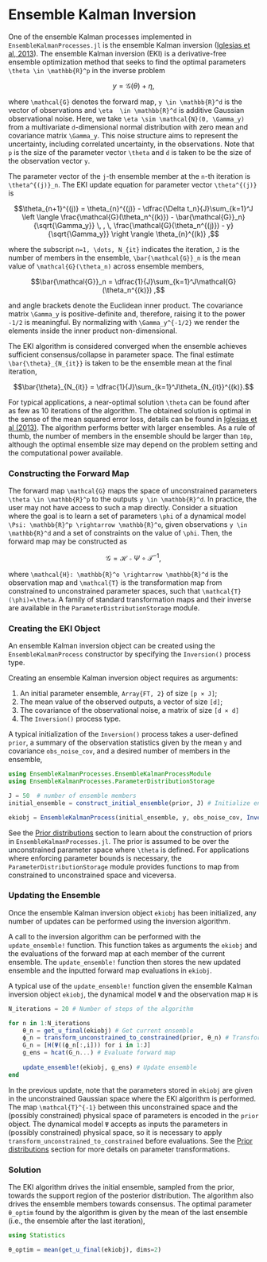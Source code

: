 # Ensemble Kalman Inversion

One of the ensemble Kalman processes implemented in `EnsembleKalmanProcesses.jl` is the ensemble Kalman inversion ([Iglesias et al, 2013](http://dx.doi.org/10.1088/0266-5611/29/4/045001)). The ensemble Kalman inversion (EKI) is a derivative-free ensemble optimization method that seeks to find the optimal parameters ``\theta \in \mathbb{R}^p`` in the inverse problem

```math
y = \mathcal{G}(\theta) + \eta,
```

where ``\mathcal{G}`` denotes the forward map, ``y \in \mathbb{R}^d`` is the vector of observations
and ``\eta  \in \mathbb{R}^d`` is additive Gaussian observational noise. Here, we take 
``\eta \sim \mathcal{N}(0, \Gamma_y)`` from a multivariate ``d``-dimensional normal distribution
with zero mean and covariance matrix ``\Gamma_y``.  This noise structure aims to represent the
uncertainty, including correlated uncertainty, in the observations. Note that ``p`` is the
size of the parameter vector ``\theta`` and ``d`` is taken to be the size of the observation
vector ``y``.

The parameter vector of the ``j``-th ensemble member at the ``n``-th iteration is ``\theta^{(j)}_n``. The EKI update equation for parameter vector ``\theta^{(j)}`` is

```math
\theta_{n+1}^{(j)} = \theta_{n}^{(j)} - \dfrac{\Delta t_n}{J}\sum_{k=1}^J \left \langle \frac{\mathcal{G}(\theta_n^{(k)}) - \bar{\mathcal{G}}_n}{\sqrt{\Gamma_y}} \, , \, \frac{\mathcal{G}(\theta_n^{(j)}) - y}{\sqrt{\Gamma_y}} \right \rangle \theta_{n}^{(k)} ,
```

where the subscript ``n=1, \dots, N_{it}`` indicates the iteration, ``J`` is the number of
members in the ensemble, ``\bar{\mathcal{G}}_n`` is the mean value of ``\mathcal{G}(\theta_n)``
across ensemble members,

```math
\bar{\mathcal{G}}_n = \dfrac{1}{J}\sum_{k=1}^J\mathcal{G}(\theta_n^{(k)}) ,
```

and angle brackets denote the Euclidean inner product. The covariance matrix ``\Gamma_y`` is
positive-definite and, therefore, raising it to the power ``-1/2`` is meaningful. By normalizing
with ``\Gamma_y^{-1/2}`` we render the elements inside the inner product non-dimensional.

The EKI algorithm is considered converged when the ensemble achieves sufficient consensus/collapse
in parameter space. The final estimate ``\bar{\theta}_{N_{it}}`` is taken to be the ensemble
mean at the final iteration,

```math
\bar{\theta}_{N_{it}} = \dfrac{1}{J}\sum_{k=1}^J\theta_{N_{it}}^{(k)}.
```

For typical applications, a near-optimal solution ``\theta`` can be found after as few as 10 iterations of the algorithm. The obtained solution is optimal in the sense of the mean squared error loss, details can be found in [Iglesias et al (2013)](http://dx.doi.org/10.1088/0266-5611/29/4/045001). The algorithm performs better with larger ensembles. As a rule of thumb, the number of members in the ensemble should be larger than ``10p``, although the optimal ensemble size may depend on the problem setting and the computational power available.

### Constructing the Forward Map

The forward map ``\mathcal{G}`` maps the space of unconstrained parameters ``\theta \in \mathbb{R}^p`` to the outputs ``y \in \mathbb{R}^d``. In practice, the user may not have access to such a map directly. Consider a situation where the goal is to learn a set of parameters ``\phi`` of a dynamical model ``\Psi: \mathbb{R}^p \rightarrow \mathbb{R}^o``, given observations ``y \in \mathbb{R}^d`` and a set of constraints on the value of ``\phi``. Then, the forward map may be constructed as

```math
\mathcal{G} = \mathcal{H} \circ \Psi \circ \mathcal{T}^{-1},
```

where ``\mathcal{H}: \mathbb{R}^o \rightarrow \mathbb{R}^d`` is the observation map and ``\mathcal{T}`` is the transformation map from constrained to unconstrained parameter spaces, such that ``\mathcal{T}(\phi)=\theta``. A family of standard transformation maps and their inverse are available in the `ParameterDistributionStorage` module.

### Creating the EKI Object

An ensemble Kalman inversion object can be created using the `EnsembleKalmanProcess` constructor by specifying the `Inversion()` process type.

Creating an ensemble Kalman inversion object requires as arguments:
 1. An initial parameter ensemble, `Array{FT, 2}` of size `[p × J]`;
 2. The mean value of the observed outputs, a vector of size `[d]`;
 3. The covariance of the observational noise, a matrix of size `[d × d]`
 4. The `Inversion()` process type.

A typical initialization of the `Inversion()` process takes a user-defined `prior`, a summary of the observation statistics given by the mean `y` and covariance `obs_noise_cov`, and a desired number of members in the ensemble,
```julia
using EnsembleKalmanProcesses.EnsembleKalmanProcessModule
using EnsembleKalmanProcesses.ParameterDistributionStorage

J = 50  # number of ensemble members
initial_ensemble = construct_initial_ensemble(prior, J) # Initialize ensemble from prior

ekiobj = EnsembleKalmanProcess(initial_ensemble, y, obs_noise_cov, Inversion())
```

See the [Prior distributions](https://clima.github.io/EnsembleKalmanProcesses.jl/previews/PR21/parameter_distributions/) section to learn about the construction of priors in `EnsembleKalmanProcesses.jl`. The prior is assumed to be over the unconstrained parameter space where ``\theta`` is defined. For applications where enforcing parameter bounds is necessary, the `ParameterDistributionStorage` module provides functions to map from constrained to unconstrained space and viceversa. 

### Updating the Ensemble

Once the ensemble Kalman inversion object `ekiobj` has been initialized, any number of updates can be performed using the inversion algorithm.

A call to the inversion algorithm can be performed with the `update_ensemble!` function. This function takes as arguments the `ekiobj` and the evaluations of the forward map at each member of the current ensemble. The `update_ensemble!` function then stores the new updated ensemble and the inputted forward map evaluations in `ekiobj`. 

A typical use of the `update_ensemble!` function given the ensemble Kalman inversion object `ekiobj`, the dynamical model `Ψ` and the observation map `H` is
```julia
N_iterations = 20 # Number of steps of the algorithm

for n in 1:N_iterations
    θ_n = get_u_final(ekiobj) # Get current ensemble
    ϕ_n = transform_unconstrained_to_constrained(prior, θ_n) # Transform parameters to physical/constrained space
    G_n = [H(Ψ((ϕ_n[:,i])) for i in 1:J]
    g_ens = hcat(G_n...) # Evaluate forward map
    
    update_ensemble!(ekiobj, g_ens) # Update ensemble
end
```

In the previous update, note that the parameters stored in `ekiobj` are given in the unconstrained Gaussian space where the EKI algorithm is performed. The map ``\mathcal{T}^{-1}`` between this unconstrained space and the (possibly constrained) physical space of parameters is encoded in the `prior` object. The dynamical model `Ψ` accepts as inputs the parameters in (possibly constrained) physical space, so it is necessary to apply `transform_unconstrained_to_constrained` before evaluations. See the [Prior distributions](https://clima.github.io/EnsembleKalmanProcesses.jl/previews/PR21/parameter_distributions/) section for more details on parameter transformations.

### Solution

The EKI algorithm drives the initial ensemble, sampled from the prior, towards the support region of the posterior distribution. The algorithm also drives the ensemble members towards consensus. The optimal parameter `θ_optim` found by the algorithm is given by the mean of the last ensemble (i.e., the ensemble after the last iteration),

```julia
using Statistics

θ_optim = mean(get_u_final(ekiobj), dims=2)
```
